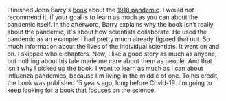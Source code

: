 I finished John Barry's <a href="https://www.amazon.com/Great-Influenza-Deadliest-Pandemic-History/dp/0143036491">book</a> about the <a href="https://en.wikipedia.org/wiki/Spanish_flu">1918 pandemic</a>. I would <i>not</i> recommend it, if your goal is to learn as much as you can about the pandemic itself. In the afterword, Barry explains why the book isn't really about the pandemic, it's about how scientists collaborate. He used the pandemic as an example. I had pretty much already figured that out. So much information about the lives of the individual scientists. It went on and on. I skipped whole chapters. Now, I like a good story as much as anyone, but nothing about his tale made me care about them as people. And that isn't why I picked up the book. I want to learn as much as I can about influenza pandemics, because I'm living in the middle of one. To his credit, the book was published 15 years ago, long before Covid-19. I'm going to keep looking for a book that focuses on the science. 
